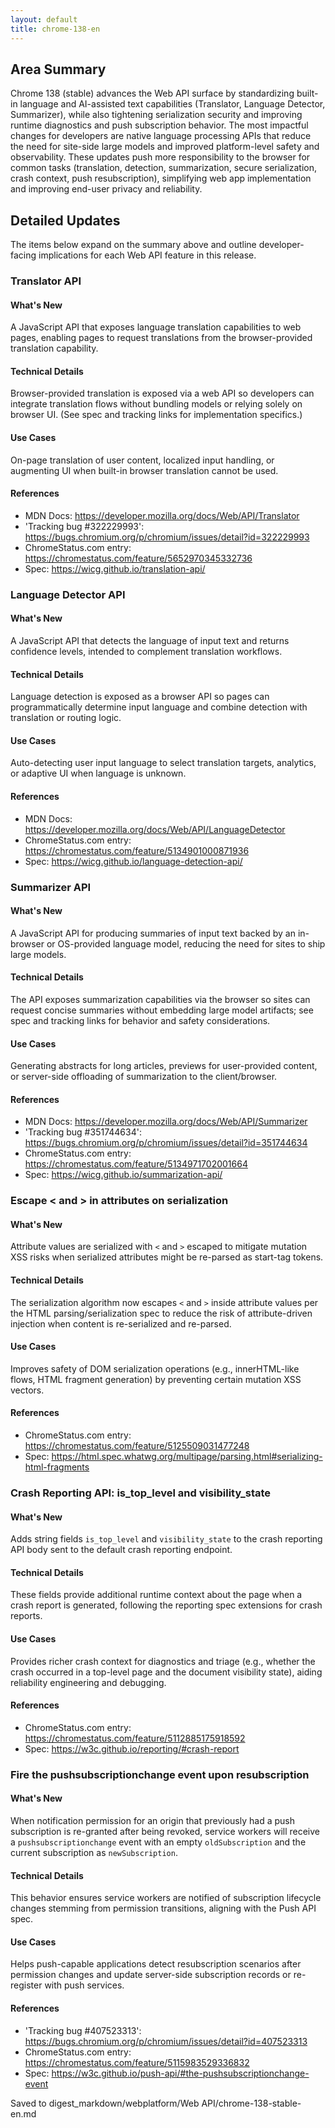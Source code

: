 ```yaml
---
layout: default
title: chrome-138-en
---
```


## Area Summary

Chrome 138 (stable) advances the Web API surface by standardizing built-in language and AI-assisted text capabilities (Translator, Language Detector, Summarizer), while also tightening serialization security and improving runtime diagnostics and push subscription behavior. The most impactful changes for developers are native language processing APIs that reduce the need for site-side large models and improved platform-level safety and observability. These updates push more responsibility to the browser for common tasks (translation, detection, summarization, secure serialization, crash context, push resubscription), simplifying web app implementation and improving end-user privacy and reliability.

## Detailed Updates

The items below expand on the summary above and outline developer-facing implications for each Web API feature in this release.

### Translator API

#### What's New
A JavaScript API that exposes language translation capabilities to web pages, enabling pages to request translations from the browser-provided translation capability.

#### Technical Details
Browser-provided translation is exposed via a web API so developers can integrate translation flows without bundling models or relying solely on browser UI. (See spec and tracking links for implementation specifics.)

#### Use Cases
On-page translation of user content, localized input handling, or augmenting UI when built-in browser translation cannot be used.

#### References
- MDN Docs: https://developer.mozilla.org/docs/Web/API/Translator
- 'Tracking bug #322229993': https://bugs.chromium.org/p/chromium/issues/detail?id=322229993
- ChromeStatus.com entry: https://chromestatus.com/feature/5652970345332736
- Spec: https://wicg.github.io/translation-api/

### Language Detector API

#### What's New
A JavaScript API that detects the language of input text and returns confidence levels, intended to complement translation workflows.

#### Technical Details
Language detection is exposed as a browser API so pages can programmatically determine input language and combine detection with translation or routing logic.

#### Use Cases
Auto-detecting user input language to select translation targets, analytics, or adaptive UI when language is unknown.

#### References
- MDN Docs: https://developer.mozilla.org/docs/Web/API/LanguageDetector
- ChromeStatus.com entry: https://chromestatus.com/feature/5134901000871936
- Spec: https://wicg.github.io/language-detection-api/

### Summarizer API

#### What's New
A JavaScript API for producing summaries of input text backed by an in-browser or OS-provided language model, reducing the need for sites to ship large models.

#### Technical Details
The API exposes summarization capabilities via the browser so sites can request concise summaries without embedding large model artifacts; see spec and tracking links for behavior and safety considerations.

#### Use Cases
Generating abstracts for long articles, previews for user-provided content, or server-side offloading of summarization to the client/browser.

#### References
- MDN Docs: https://developer.mozilla.org/docs/Web/API/Summarizer
- 'Tracking bug #351744634': https://bugs.chromium.org/p/chromium/issues/detail?id=351744634
- ChromeStatus.com entry: https://chromestatus.com/feature/5134971702001664
- Spec: https://wicg.github.io/summarization-api/

### Escape < and > in attributes on serialization

#### What's New
Attribute values are serialized with `<` and `>` escaped to mitigate mutation XSS risks when serialized attributes might be re-parsed as start-tag tokens.

#### Technical Details
The serialization algorithm now escapes `<` and `>` inside attribute values per the HTML parsing/serialization spec to reduce the risk of attribute-driven injection when content is re-serialized and re-parsed.

#### Use Cases
Improves safety of DOM serialization operations (e.g., innerHTML-like flows, HTML fragment generation) by preventing certain mutation XSS vectors.

#### References
- ChromeStatus.com entry: https://chromestatus.com/feature/5125509031477248
- Spec: https://html.spec.whatwg.org/multipage/parsing.html#serializing-html-fragments

### Crash Reporting API: is_top_level and visibility_state

#### What's New
Adds string fields `is_top_level` and `visibility_state` to the crash reporting API body sent to the default crash reporting endpoint.

#### Technical Details
These fields provide additional runtime context about the page when a crash report is generated, following the reporting spec extensions for crash reports.

#### Use Cases
Provides richer crash context for diagnostics and triage (e.g., whether the crash occurred in a top-level page and the document visibility state), aiding reliability engineering and debugging.

#### References
- ChromeStatus.com entry: https://chromestatus.com/feature/5112885175918592
- Spec: https://w3c.github.io/reporting/#crash-report

### Fire the pushsubscriptionchange event upon resubscription

#### What's New
When notification permission for an origin that previously had a push subscription is re-granted after being revoked, service workers will receive a `pushsubscriptionchange` event with an empty `oldSubscription` and the current subscription as `newSubscription`.

#### Technical Details
This behavior ensures service workers are notified of subscription lifecycle changes stemming from permission transitions, aligning with the Push API spec.

#### Use Cases
Helps push-capable applications detect resubscription scenarios after permission changes and update server-side subscription records or re-register with push services.

#### References
- 'Tracking bug #407523313': https://bugs.chromium.org/p/chromium/issues/detail?id=407523313
- ChromeStatus.com entry: https://chromestatus.com/feature/5115983529336832
- Spec: https://w3c.github.io/push-api/#the-pushsubscriptionchange-event

Saved to digest_markdown/webplatform/Web API/chrome-138-stable-en.md
